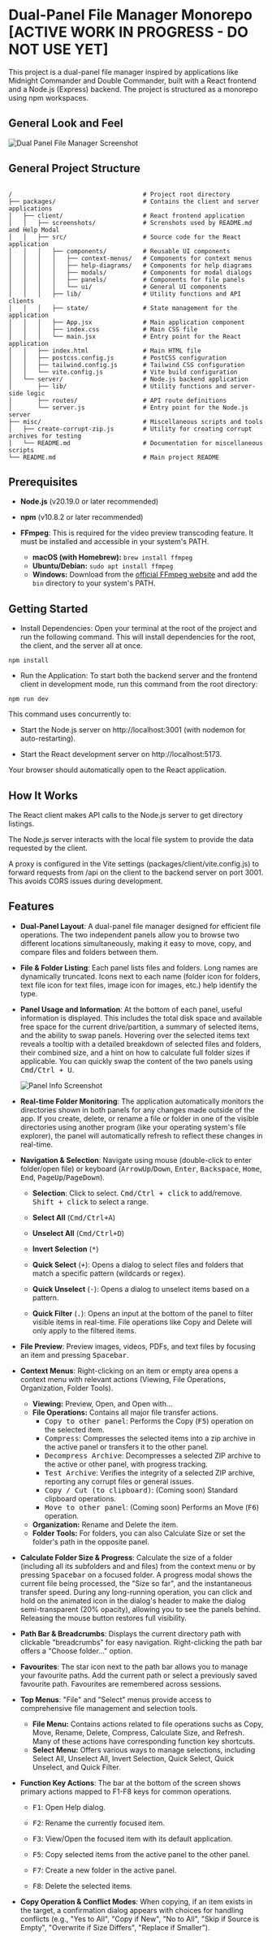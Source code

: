 # Dual-Panel File Manager Monorepo [ACTIVE WORK IN PROGRESS - DO NOT USE YET]

This project is a dual-panel file manager inspired by applications like Midnight Commander and Double Commander, built with a React frontend and a Node.js (Express) backend. The project is structured as a monorepo using npm workspaces.

## General Look and Feel

![Dual Panel File Manager Screenshot](packages/client/screenshots/dual-panels.png)

## General Project Structure

```

/                                    # Project root directory
├── packages/                        # Contains the client and server applications
│   ├── client/                      # React frontend application
│   │   ├── screenshots/             # Screnshots used by README.md and Help Modal
│   │   ├── src/                     # Source code for the React application
│   │   │   ├── components/          # Reusable UI components
│   │   │   │   ├── context-menus/   # Components for context menus
│   │   │   │   ├── help-diagrams/   # Components for help diagrams
│   │   │   │   ├── modals/          # Components for modal dialogs
│   │   │   │   ├── panels/          # Components for file panels
│   │   │   │   └── ui/              # General UI components
│   │   │   ├── lib/                 # Utility functions and API clients
│   │   │   ├── state/               # State management for the application
│   │   │   ├── App.jsx              # Main application component
│   │   │   ├── index.css            # Main CSS file
│   │   │   └── main.jsx             # Entry point for the React application
│   │   ├── index.html               # Main HTML file
│   │   ├── postcss.config.js        # PostCSS configuration
│   │   ├── tailwind.config.js       # Tailwind CSS configuration
│   │   └── vite.config.js           # Vite build configuration
│   └── server/                      # Node.js backend application
│       ├── lib/                     # Utility functions and server-side logic
│       ├── routes/                  # API route definitions
│       └── server.js                # Entry point for the Node.js server
├── misc/                            # Miscellaneous scripts and tools
│   ├── create-corrupt-zip.js        # Utility for creating corrupt archives for testing
│   └── README.md                    # Documentation for miscellaneous scripts
└── README.md                        # Main project README

```

## Prerequisites

- **Node.js** (v20.19.0 or later recommended)

- **npm** (v10.8.2 or later recommended)

- **FFmpeg**: This is required for the video preview transcoding feature. It must be installed and accessible in your system's PATH.
  - **macOS (with Homebrew):** `brew install ffmpeg`
  - **Ubuntu/Debian:** `sudo apt install ffmpeg`
  - **Windows:** Download from the [official FFmpeg website](https://ffmpeg.org/download.html) and add the `bin` directory to your system's PATH.

## Getting Started

- Install Dependencies:
  Open your terminal at the root of the project and run the following command. This will install dependencies for the root, the client, and the server all at once.

`npm install`

- Run the Application:
  To start both the backend server and the frontend client in development mode, run this command from the root directory:

`npm run dev`

This command uses concurrently to:

- Start the Node.js server on http://localhost:3001 (with nodemon for auto-restarting).

- Start the React development server on http://localhost:5173.

Your browser should automatically open to the React application.

## How It Works

The React client makes API calls to the Node.js server to get directory listings.

The Node.js server interacts with the local file system to provide the data requested by the client.

A proxy is configured in the Vite settings (packages/client/vite.config.js) to forward requests from /api on the client to the backend server on port 3001. This avoids CORS issues during development.

## Features

- **Dual-Panel Layout**: A dual-panel file manager designed for efficient file operations. The two independent panels allow you to browse two different locations simultaneously, making it easy to move, copy, and compare files and folders between them.

- **File & Folder Listing**: Each panel lists files and folders. Long names are dynamically truncated. Icons next to each name (folder icon for folders, text file icon for text files, image icon for images, etc.) help identify the type.

- **Panel Usage and Information**: At the bottom of each panel, useful information is displayed. This includes the total disk space and available free space for the current drive/partition, a summary of selected items, and the ability to swap panels. Hovering over the selected items text reveals a tooltip with a detailed breakdown of selected files and folders, their combined size, and a hint on how to calculate full folder sizes if applicable. You can quickly swap the content of the two panels using <kbd>Cmd/Ctrl + U</kbd>.

    ![Panel Info Screenshot](packages/client/screenshots/panel-info.png)

- **Real-time Folder Monitoring**: The application automatically monitors the directories shown in both panels for any changes made outside of the app. If you create, delete, or rename a file or folder in one of the visible directories using another program (like your operating system's file explorer), the panel will automatically refresh to reflect these changes in real-time.

- **Navigation & Selection**: Navigate using mouse (double-click to enter folder/open file) or keyboard (<kbd>ArrowUp</kbd>/<kbd>Down</kbd>, <kbd>Enter</kbd>, <kbd>Backspace</kbd>, <kbd>Home</kbd>, <kbd>End</kbd>, <kbd>PageUp</kbd>/<kbd>PageDown</kbd>).

  - **Selection**: Click to select. <kbd>Cmd/Ctrl + click</kbd> to add/remove. <kbd>Shift + click</kbd> to select a range.

  - **Select All** (<kbd>Cmd/Ctrl+A</kbd>)

  - **Unselect All** (<kbd>Cmd/Ctrl+D</kbd>)

  - **Invert Selection** (<kbd>\*</kbd>)

  - **Quick Select** (<kbd>+</kbd>): Opens a dialog to select files and folders that match a specific pattern (wildcards or regex).

  - **Quick Unselect** (<kbd>-</kbd>): Opens a dialog to unselect items based on a pattern.

  - **Quick Filter** (<kbd>.</kbd>): Opens an input at the bottom of the panel to filter visible items in real-time. File operations like Copy and Delete will only apply to the filtered items.

- **File Preview**: Preview images, videos, PDFs, and text files by focusing an item and pressing <kbd>Spacebar</kbd>.

- **Context Menus**: Right-clicking on an item or empty area opens a context menu with relevant actions (Viewing, File Operations, Organization, Folder Tools).

  - **Viewing:** Preview, Open, and Open with...
  - **File Operations:** Contains all major file transfer actions.
    - <kbd>Copy to other panel</kbd>: Performs the Copy (<kbd>F5</kbd>) operation on the selected item.
    - <kbd>Compress</kbd>: Compresses the selected items into a zip archive in the active panel or transfers it to the other panel.
    - <kbd>Decompress Archive</kbd>: Decompresses a selected ZIP archive to the active or other panel, with progress tracking.
    - <kbd>Test Archive</kbd>: Verifies the integrity of a selected ZIP archive, reporting any corrupt files or general issues.
    - <kbd>Copy / Cut (to clipboard)</kbd>: (Coming soon) Standard clipboard operations.
    - <kbd>Move to other panel</kbd>: (Coming soon) Performs an Move (<kbd>F6</kbd>) operation.
  - **Organization:** Rename and Delete the item.
  - **Folder Tools:** For folders, you can also Calculate Size or set the folder's path in the opposite panel.

- **Calculate Folder Size & Progress**: Calculate the size of a folder (including all its subfolders and and files) from the context menu or by pressing <kbd>Spacebar</kbd> on a focused folder. A progress modal shows the current file being processed, the "Size so far", and the instantaneous transfer speed. During any long-running operation, you can click and hold on the animated icon in the dialog's header to make the dialog semi-transparent (20% opacity), allowing you to see the panels behind. Releasing the mouse button restores full visibility.

- **Path Bar & Breadcrumbs**: Displays the current directory path with clickable "breadcrumbs" for easy navigation. Right-clicking the path bar offers a "Choose folder..." option.

- **Favourites**: The star icon next to the path bar allows you to manage your favourite paths. Add the current path or select a previously saved favourite path. Favourites are remembered across sessions.

- **Top Menus**: "File" and "Select" menus provide access to comprehensive file management and selection tools.

  - **File Menu:** Contains actions related to file operations suchs as Copy, Move, Rename, Delete, Compress, Calculate Size, and Refresh. Many of these actions have corresponding function key shortcuts.
  - **Select Menu:** Offers various ways to manage selections, including Select All, Unselect All, Invert Selection, Quick Select, Quick Unselect, and Quick Filter.

- **Function Key Actions**: The bar at the bottom of the screen shows primary actions mapped to F1-F8 keys for common operations.

  - <kbd>F1</kbd>: Open Help dialog.

  - <kbd>F2</kbd>: Rename the currently focused item.

  - <kbd>F3</kbd>: View/Open the focused item with its default application.

  - <kbd>F5</kbd>: Copy selected items from the active panel to the other panel.

  - <kbd>F7</kbd>: Create a new folder in the active panel.

  - <kbd>F8</kbd>: Delete the selected items.

- **Copy Operation & Conflict Modes**: When copying, if an item exists in the target, a confirmation dialog appears with choices for handling conflicts (e.g., "Yes to All", "Copy if New", "No to All", "Skip if Source is Empty", "Overwrite if Size Differs", "Replace if Smaller").
